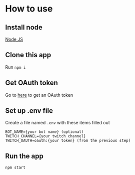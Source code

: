 # How to use

## Install node 
[Node JS](https://nodejs.org/en/download/)

## Clone this app
Run `npm i`

## Get OAuth token
Go to [here](https://twitchapps.com/tmi/) to get an OAuth token

## Set up .env file
Create a file named `.env` with these items filled out

```
BOT_NAME={your bot name} (optional)
TWITCH_CHANNEL={your twitch channel}
TWITCH_OAUTH=oauth:{your token} (from the previous step)
```

## Run the app
`npm start`